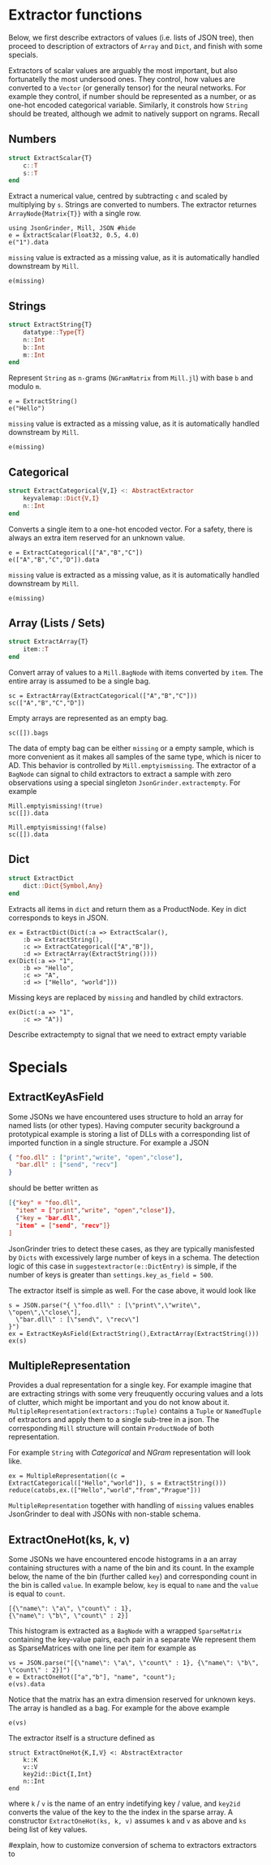 # Extractor functions

Below, we first describe extractors of values (i.e. lists of JSON tree), then proceed to description of extractors of `Array` and `Dict`, and finish with some specials.

Extractors of scalar values are arguably the most important, but also fortunatelly the most undersood ones. They control, how values are converted to a `Vector` (or generally tensor) for the neural networks. For example they control, if number should be represented as a number, or as one-hot encoded categorical variable. Similarly, it constrols how `String` should be treated, although we admit to natively support on ngrams. Recall 

## Numbers
```julia
struct ExtractScalar{T}
	c::T
	s::T
end
```
Extract a numerical value, centred by subtracting `c` and scaled by multiplying by `s`. 
Strings are converted to numbers. The extractor returnes `ArrayNode{Matrix{T}}` 
with a single row. 
```@example 1
using JsonGrinder, Mill, JSON #hide
e = ExtractScalar(Float32, 0.5, 4.0)
e("1").data
```

`missing` value is extracted as a missing value, as it is automatically handled downstream by `Mill`.
```@example 1
e(missing)
```

## Strings
```julia
struct ExtractString{T}
	datatype::Type{T}
	n::Int
	b::Int
	m::Int
end
```
Represent `String` as `n-`grams (`NGramMatrix` from `Mill.jl`) with base `b` and modulo `m`.


```@example 1
e = ExtractString()
e("Hello")
```

`missing` value is extracted as a missing value, as it is automatically handled downstream by `Mill`.
```@example 1
e(missing)
```

## Categorical
```julia
struct ExtractCategorical{V,I} <: AbstractExtractor
	keyvalemap::Dict{V,I}
	n::Int
end
```
Converts a single item to a one-hot encoded vector. For a safety, there is always an 
extra item reserved for an unknown value. 
```@example 1
e = ExtractCategorical(["A","B","C"])
e(["A","B","C","D"]).data
```

`missing` value is extracted as a missing value, as it is automatically handled downstream by `Mill`.
```@example 1
e(missing)
```

## Array (Lists / Sets)
```julia
struct ExtractArray{T}
	item::T
end
```
Convert array of values to a `Mill.BagNode` with items converted by `item`. The entire array is assumed to be a single bag.

```@example 1
sc = ExtractArray(ExtractCategorical(["A","B","C"]))
sc(["A","B","C","D"])
```

Empty arrays are represented as an empty bag.
```@example 1
sc([]).bags
```
The data of empty bag can be either `missing` or a empty sample, which is more convenient as it makes all samples of the same type, which is nicer to AD. This behavior is controlled by `Mill.emptyismissing`. The extractor of a `BagNode` can signal to child extractors to extract a sample with zero observations using a special singleton `JsonGrinder.extractempty`. For example

```@example 1
Mill.emptyismissing!(true)
sc([]).data
```
```@example 1
Mill.emptyismissing!(false)
sc([]).data
```


## Dict
```julia
struct ExtractDict
	dict::Dict{Symbol,Any}
end

```
Extracts all items in `dict` and return them as a ProductNode. Key in dict corresponds to keys in JSON. 
```@example 1
ex = ExtractDict(Dict(:a => ExtractScalar(), 
	:b => ExtractString(), 
	:c => ExtractCategorical(["A","B"]),
	:d => ExtractArray(ExtractString())))
ex(Dict(:a => "1",
	:b => "Hello",
	:c => "A",
	:d => ["Hello", "world"]))
```

Missing keys are replaced by `missing` and handled by child extractors.
```@example 1
ex(Dict(:a => "1",
	:c => "A"))
```


Describe extractempty to signal that we need to extract empty variable

# Specials

## ExtractKeyAsField
Some JSONs we have encountered uses structure to hold an array for named lists (or other types). Having computer security background a prototypical example is storing a list of DLLs with a corresponding list of imported function in a single structure. For example a JSON
```json
{ "foo.dll" : ["print","write", "open","close"],
  "bar.dll" : ["send", "recv"]
}
``` 
should be better written as 
```json
[{"key" = "foo.dll",
  "item" = ["print","write", "open","close"]},
  {"key = "bar.dll",
  "item" = ["send", "recv"]}
]
```
JsonGrinder tries to detect these cases, as they are typically manisfested by `Dicts` with excessively large number of keys in a schema. The detection logic of this case in `suggestextractor(e::DictEntry)` is simple, if the number of keys is greater than `settings.key_as_field = 500`.

The extractor itself is simple as well. For the case above, it would look like 
```@example 1
s = JSON.parse("{ \"foo.dll\" : [\"print\",\"write\", \"open\",\"close\"],
  \"bar.dll\" : [\"send\", \"recv\"]
}")
ex = ExtractKeyAsField(ExtractString(),ExtractArray(ExtractString()))
ex(s)
```

## MultipleRepresentation 
Provides a dual representation for a single key. For example imagine that are extracting strings with some very freuquently occuring values and a lots of clutter, which might be important and you do not know about it. `MultipleRepresentation(extractors::Tuple)` contains a `Tuple` or `NamedTuple` of extractors and apply them to a single sub-tree in a json. The corresponding `Mill` structure will contain `ProductNode` of both representation.

 For example `String` with *Categorical* and *NGram* representation will look like.
```@example 1
ex = MultipleRepresentation((c = ExtractCategorical(["Hello","world"]), s = ExtractString()))
reduce(catobs,ex.(["Hello","world","from","Prague"]))
```

`MultipleRepresentation` together with handling of `missing` values enables JsonGrinder to deal with JSONs with non-stable schema.

## ExtractOneHot(ks, k, v) 
Some JSONs we have encountered encode histograms in a an array containing structures with a name of the bin and its count. In the example below, the name of the bin (further called `key`) and corresponding count in the bin is called `value`. In example below, `key` is equal to `name` and the `value` is equal to `count`.
```
[{\"name\": \"a\", \"count\" : 1},
{\"name\": \"b\", \"count\" : 2}]
```
This histogram is extracted as a `BagNode` with a wrapped `SparseMatrix` containing the key-value pairs, each pair in a separate We represent them as SparseMatrices with one line per item for example as
```@example 1
vs = JSON.parse("[{\"name\": \"a\", \"count\" : 1}, {\"name\": \"b\", \"count\" : 2}]")
e = ExtractOneHot(["a","b"], "name", "count");
e(vs).data
```
Notice that the matrix has an extra dimension  reserved for unknown keys.
The array is handled as a bag. For example for the above example
```@example 1
e(vs)
```

The extractor itself is a structure defined as
```
struct ExtractOneHot{K,I,V} <: AbstractExtractor
	k::K
	v::V
	key2id::Dict{I,Int}
	n::Int
end
```
where `k` / `v` is the name of an entry indetifying key / value, and `key2id` converts the value of the key to the the index in the sparse array. A constructor `ExtractOneHot(ks, k, v)` assumes `k` and `v` as above and `ks` being list of key values. 






#explain, how to customize conversion of schema to extractors extractors to 
